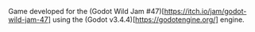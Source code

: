 Game developed for the (Godot Wild Jam #47)[https://itch.io/jam/godot-wild-jam-47] using the (Godot v3.4.4)[https://godotengine.org/] engine.
